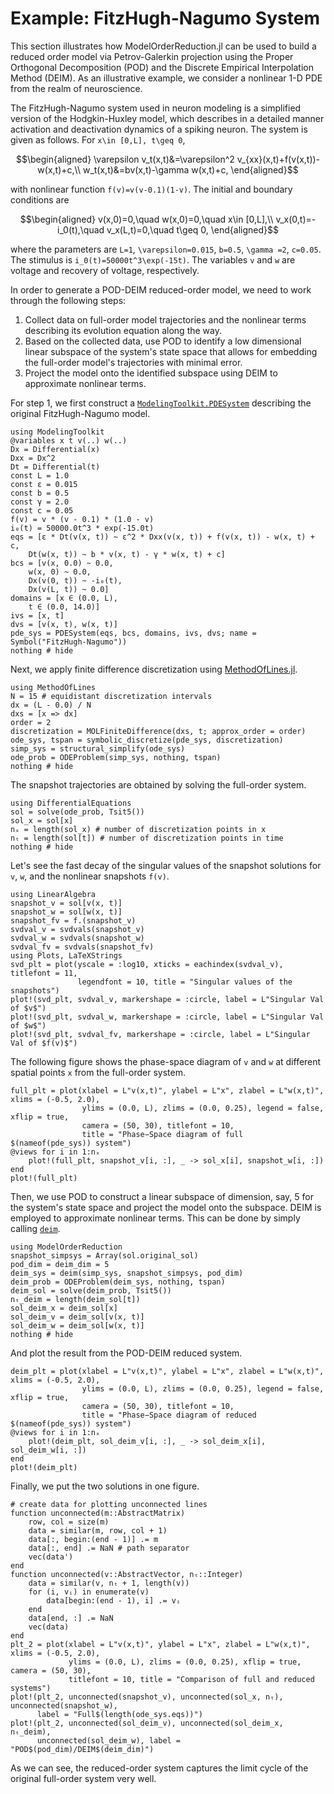 # Example: FitzHugh-Nagumo System

This section illustrates how ModelOrderReduction.jl can be used to build a reduced order 
model via Petrov-Galerkin projection using the Proper Orthogonal Decomposition (POD) and 
the Discrete Empirical Interpolation Method (DEIM). As an illustrative example, we consider 
a nonlinear 1-D PDE from the realm of neuroscience.

The FitzHugh-Nagumo system used in neuron modeling is a simplified version of the 
Hodgkin-Huxley model, which describes in a detailed manner activation and deactivation 
dynamics of a spiking neuron. The system is given as follows. For ``x\in [0,L], t\geq 0``,

```math
\begin{aligned}
\varepsilon v_t(x,t)&=\varepsilon^2 v_{xx}(x,t)+f(v(x,t))-w(x,t)+c,\\
w_t(x,t)&=bv(x,t)-\gamma w(x,t)+c,
\end{aligned}
```

with nonlinear function ``f(v)=v(v-0.1)(1-v)``. The initial and boundary conditions are

```math
\begin{aligned}
v(x,0)=0,\quad w(x,0)=0,\quad x\in [0,L],\\
v_x(0,t)=-i_0(t),\quad v_x(L,t)=0,\quad t\geq 0,
\end{aligned}
```

where the parameters are ``L=1``, ``\varepsilon=0.015``, ``b=0.5``, ``\gamma =2``, 
``c=0.05``. The stimulus is ``i_0(t)=50000t^3\exp(-15t)``. The variables ``v`` and ``w`` 
are voltage and recovery of voltage, respectively.

In order to generate a POD-DEIM reduced-order model, we need to work through the following 
steps:

1. Collect data on full-order model trajectories and the nonlinear terms describing its evolution equation along the way.
1. Based on the collected data, use POD to identify a low dimensional linear subspace of the system's state space that allows for embedding the full-order model's trajectories with minimal error.
1. Project the model onto the identified subspace using DEIM to approximate nonlinear terms.

For step 1, we first construct a 
[`ModelingToolkit.PDESystem`](https://mtk.sciml.ai/stable/systems/PDESystem/) 
describing the original FitzHugh-Nagumo model.

```@example deim_FitzHugh_Nagumo
using ModelingToolkit
@variables x t v(..) w(..)
Dx = Differential(x)
Dxx = Dx^2
Dt = Differential(t)
const L = 1.0
const ε = 0.015
const b = 0.5
const γ = 2.0
const c = 0.05
f(v) = v * (v - 0.1) * (1.0 - v)
i₀(t) = 50000.0t^3 * exp(-15.0t)
eqs = [ε * Dt(v(x, t)) ~ ε^2 * Dxx(v(x, t)) + f(v(x, t)) - w(x, t) + c,
    Dt(w(x, t)) ~ b * v(x, t) - γ * w(x, t) + c]
bcs = [v(x, 0.0) ~ 0.0,
    w(x, 0) ~ 0.0,
    Dx(v(0, t)) ~ -i₀(t),
    Dx(v(L, t)) ~ 0.0]
domains = [x ∈ (0.0, L),
    t ∈ (0.0, 14.0)]
ivs = [x, t]
dvs = [v(x, t), w(x, t)]
pde_sys = PDESystem(eqs, bcs, domains, ivs, dvs; name = Symbol("FitzHugh-Nagumo"))
nothing # hide
```

Next, we apply finite difference discretization using 
[MethodOfLines.jl](https://docs.sciml.ai/MethodOfLines/stable/).

```@example deim_FitzHugh_Nagumo
using MethodOfLines
N = 15 # equidistant discretization intervals
dx = (L - 0.0) / N
dxs = [x => dx]
order = 2
discretization = MOLFiniteDifference(dxs, t; approx_order = order)
ode_sys, tspan = symbolic_discretize(pde_sys, discretization)
simp_sys = structural_simplify(ode_sys)
ode_prob = ODEProblem(simp_sys, nothing, tspan)
nothing # hide
```

The snapshot trajectories are obtained by solving the full-order system. 

```@example deim_FitzHugh_Nagumo
using DifferentialEquations
sol = solve(ode_prob, Tsit5())
sol_x = sol[x]
nₓ = length(sol_x) # number of discretization points in x
nₜ = length(sol[t]) # number of discretization points in time
nothing # hide
```

Let's see the fast decay of the singular values of the snapshot solutions for ``v``, ``w``,
and the nonlinear snapshots ``f(v)``.

```@example deim_FitzHugh_Nagumo
using LinearAlgebra
snapshot_v = sol[v(x, t)]
snapshot_w = sol[w(x, t)]
snapshot_fv = f.(snapshot_v)
svdval_v = svdvals(snapshot_v)
svdval_w = svdvals(snapshot_w)
svdval_fv = svdvals(snapshot_fv)
using Plots, LaTeXStrings
svd_plt = plot(yscale = :log10, xticks = eachindex(svdval_v), titlefont = 11,
               legendfont = 10, title = "Singular values of the snapshots")
plot!(svd_plt, svdval_v, markershape = :circle, label = L"Singular Val of $v$")
plot!(svd_plt, svdval_w, markershape = :circle, label = L"Singular Val of $w$")
plot!(svd_plt, svdval_fv, markershape = :circle, label = L"Singular Val of $f(v)$")
```

The following figure shows the phase-space diagram of ``v`` and ``w`` at different spatial
points ``x`` from the full-order system.

```@example deim_FitzHugh_Nagumo
full_plt = plot(xlabel = L"v(x,t)", ylabel = L"x", zlabel = L"w(x,t)", xlims = (-0.5, 2.0),
                ylims = (0.0, L), zlims = (0.0, 0.25), legend = false, xflip = true,
                camera = (50, 30), titlefont = 10,
                title = "Phase−Space diagram of full $(nameof(pde_sys)) system")
@views for i in 1:nₓ
    plot!(full_plt, snapshot_v[i, :], _ -> sol_x[i], snapshot_w[i, :])
end
plot!(full_plt)
```

Then, we use POD to construct a linear subspace of dimension, say, 5 for the system's state
space and project the model onto the subspace. DEIM is employed to approximate nonlinear 
terms. This can be done by simply calling [`deim`](@ref).

```@example deim_FitzHugh_Nagumo
using ModelOrderReduction
snapshot_simpsys = Array(sol.original_sol)
pod_dim = deim_dim = 5
deim_sys = deim(simp_sys, snapshot_simpsys, pod_dim)
deim_prob = ODEProblem(deim_sys, nothing, tspan)
deim_sol = solve(deim_prob, Tsit5())
nₜ_deim = length(deim_sol[t])
sol_deim_x = deim_sol[x]
sol_deim_v = deim_sol[v(x, t)]
sol_deim_w = deim_sol[w(x, t)]
nothing # hide
```

And plot the result from the POD-DEIM reduced system.

```@example deim_FitzHugh_Nagumo
deim_plt = plot(xlabel = L"v(x,t)", ylabel = L"x", zlabel = L"w(x,t)", xlims = (-0.5, 2.0),
                ylims = (0.0, L), zlims = (0.0, 0.25), legend = false, xflip = true,
                camera = (50, 30), titlefont = 10,
                title = "Phase−Space diagram of reduced $(nameof(pde_sys)) system")
@views for i in 1:nₓ
    plot!(deim_plt, sol_deim_v[i, :], _ -> sol_deim_x[i], sol_deim_w[i, :])
end
plot!(deim_plt)
```

Finally, we put the two solutions in one figure.
```@example deim_FitzHugh_Nagumo
# create data for plotting unconnected lines
function unconnected(m::AbstractMatrix)
    row, col = size(m)
    data = similar(m, row, col + 1)
    data[:, begin:(end - 1)] .= m
    data[:, end] .= NaN # path separator
    vec(data')
end
function unconnected(v::AbstractVector, nₜ::Integer)
    data = similar(v, nₜ + 1, length(v))
    for (i, vᵢ) in enumerate(v)
        data[begin:(end - 1), i] .= vᵢ
    end
    data[end, :] .= NaN
    vec(data)
end
plt_2 = plot(xlabel = L"v(x,t)", ylabel = L"x", zlabel = L"w(x,t)", xlims = (-0.5, 2.0),
             ylims = (0.0, L), zlims = (0.0, 0.25), xflip = true, camera = (50, 30),
             titlefont = 10, title = "Comparison of full and reduced systems")
plot!(plt_2, unconnected(snapshot_v), unconnected(sol_x, nₜ), unconnected(snapshot_w),
      label = "Full$(length(ode_sys.eqs))")
plot!(plt_2, unconnected(sol_deim_v), unconnected(sol_deim_x, nₜ_deim),
      unconnected(sol_deim_w), label = "POD$(pod_dim)/DEIM$(deim_dim)")
```

As we can see, the reduced-order system captures the limit cycle of the original full-order 
system very well.
